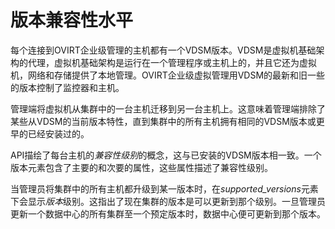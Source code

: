 # 版本兼容性水平

每个连接到OVIRT企业级管理的主机都有一个VDSM版本。VDSM是虚拟机基础架构的代理，虚拟机基础架构是运行在一个管理程序或主机上的，并且它还为虚拟机，网络和存储提供了本地管理。OVIRT企业级虚拟管理用VDSM的最新和旧一些的版本控制了监控器和主机。

管理端将虚拟机从集群中的一台主机迁移到另一台主机上。这意味着管理端排除了某些从VDSM的当前版本特性，直到集群中的所有主机拥有相同的VDSM版本或更早的已经安装过的。

API描绘了每台主机的*兼容性级别*的概念，这与已安装的VDSM版本相一致。一个版本元素包含了主要的和次要的属性，这些属性描述了兼容性级别。

当管理员将集群中的所有主机都升级到某一版本时，在*supported\_versions*元素下会显示*版本*级别。这指出了现在集群的版本是可以更新到那个级别。一旦管理员更新一个数据中心的所有集群至一个预定版本时，数据中心便可更新到那个版本。

